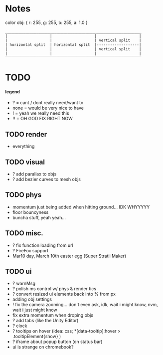 # Notes ################
color obj: { r: 255, g: 255, b: 255, a: 1.0 }

    _____________________________________________________________
    |                   |                   |                   |
    |                   |                   | vertical split    |
    | horizontal split  | horizontal split  |-------------------|
    |                   |                   | vertical split    |
    |                   |                   |                   |
    ‾‾‾‾‾‾‾‾‾‾‾‾‾‾‾‾‾‾‾‾‾‾‾‾‾‾‾‾‾‾‾‾‾‾‾‾‾‾‾‾‾‾‾‾‾‾‾‾‾‾‾‾‾‾‾‾‾‾‾‾‾

# TODO ################

#### legend
- ? = cant / dont really need/want to
- none = would be very nice to have
- ! = yeah we really need this
- !! = OH GOD FIX RIGHT NOW

## TODO render
- everything

## TODO visual
- ? add parallax to objs
- ? add bezier curves to mesh objs

## TODO phys
- momentum just being added when hitting ground... IDK WHYYYYY
- floor bouncyness
- buncha stuff, yeah yeah...

## TODO misc.
- ? fix function loading from url
- ? FireFox support
- Mar10 day, March 10th easter egg (Super Stratii Maker)

## TODO ui
- ? warnMsg
- ? polish ms control w/ phys & render tics
- ? convert resized ui elements back into % from px
- adding obj settings
- ! fix the camera zooming... don't even ask, idk, wait i might know, nvm, wait i just might know
- fix extra momentum when droping objs
- ? add tabs (like the Unity Editor)
- ? clock
- ? tooltips on hover (idea: css;
    *[data-tooltip]:hover > .tooltipElement{show}
    )
- ? iframe about popup button (on status bar)
- ui is strange on chromebook?
